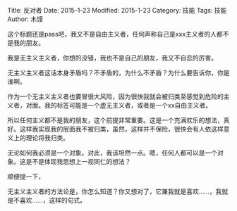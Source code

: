 Title: 反对者
Date: 2015-1-23
Modified: 2015-1-23
Category: 技能
Tags: 技能
Author: 木馍

这个标题还是pass吧，我又不是自由主义者，任何声称自己是xxx主义者的人都不是我的朋友。

我是无主义主义者，你想的没错，我也不是自己的朋友，我又不自恋的厉害。

无主义主义者这话本身矛盾吗？不矛盾的，为什么不矛盾？为什么要告诉你，你是谁啊。

作为一个无主义主义者也要冒很大风险，因为很快我就会被归类至感觉到危险的主义者，对面。我的标签可能是一个虚无主义者，或者是一个xx自由主义者。

所以任何主义都不是我的朋友，这个前提非常重要。这是一个充满欢乐的想法，真好。这样我实现我的层面我不被归类，虽然，这样并不保险，很快会有人依这样意义上的理论将我归类。

无论如何我必须是一个对象。对此，我该坦然一点。嗯，任何人都可以是一个对象。这是不是体现我思想上一视同仁的想法？

顺便提一下，

无主义主义者的方法论是，你怎么知道？你又想对了，它兼我就是喜欢……，我就是不喜欢……，这样的句式。
